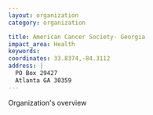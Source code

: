 ```yaml
---
layout: organization
category: organization

title: American Cancer Society- Georgia
impact_area: Health
keywords: 
coordinates: 33.8374,-84.3112
address: |
  PO Box 29427
  Atlanta GA 30359
---
```

Organization's overview
